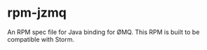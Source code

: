 rpm-jzmq
========

An RPM spec file for Java binding for ØMQ. This RPM is built to be compatible with Storm.
